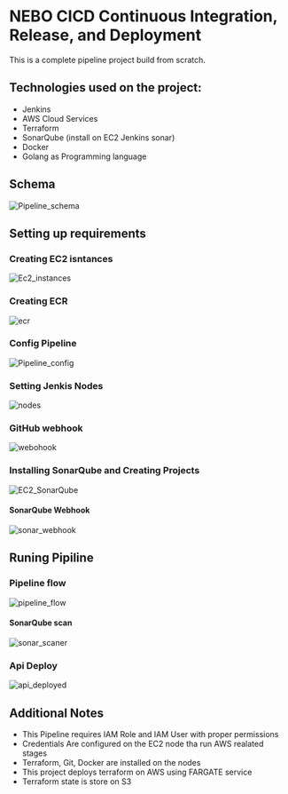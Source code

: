 # NEBO CICD Continuous Integration, Release, and Deployment

This is a complete pipeline project build from scratch.

## Technologies used on the project:
- Jenkins
- AWS Cloud Services
- Terraform
- SonarQube (install on EC2 Jenkins sonar)
- Docker
- Golang as Programming language

## Schema 
![Pipeline_schema](/Images/NEBO_CICD_pipeline.jpeg)

## Setting up requirements

### Creating EC2 isntances

![Ec2_instances](/Images/NEBO_CICD_ec2_Instances.png)

### Creating ECR

![ecr](/Images/NEBO_CICD_create_ecr_repo.png)

### Config Pipeline

![Pipeline_config](/Images/NEBO_CICD_config_pipeline.png)


### Setting Jenkis Nodes

![nodes](/Images/NEBO_CICD_created_nodes.png)

### GitHub webhook

![webohook](/Images/NEBO_CICD_webhoook.png)

### Installing SonarQube and Creating Projects

![EC2_SonarQube](/Images/NEBO_CICD_SonarQube.png)

#### SonarQube Webhook

![sonar_webhook](/Images/NEBO_CICD_Sonar_webhook.png)

## Runing Pipiline

### Pipeline flow

![pipeline_flow](/Images/NEBO_CICD_ppipipeline_working.png)

#### SonarQube scan

![sonar_scaner](/Images/NEBO_CICD_Sonar_analysis.png)

### Api Deploy

![api_deployed](/Images/NEBO_CICD_api_delivered.png)


## Additional Notes

- This Pipeline requires IAM Role and IAM User with proper permissions
- Credentials Are configured on the EC2 node tha run AWS realated stages
- Terraform, Git, Docker are installed on the nodes
- This project deploys terraform on AWS using FARGATE service
- Terraform state is store on S3
